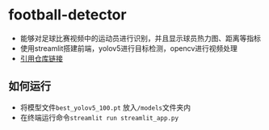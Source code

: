 # football-detector
- 能够对足球比赛视频中的运动员进行识别，并且显示球员热力图、距离等指标
- 使用streamlit搭建前端，yolov5进行目标检测，opencv进行视频处理
- [引用仓库链接](https://github.com/abdullahtarek/football_analysis)

## 如何运行
- 将模型文件`best_yolov5_100.pt` 放入`/models`文件夹内
- 在终端运行命令`streamlit run streamlit_app.py` 